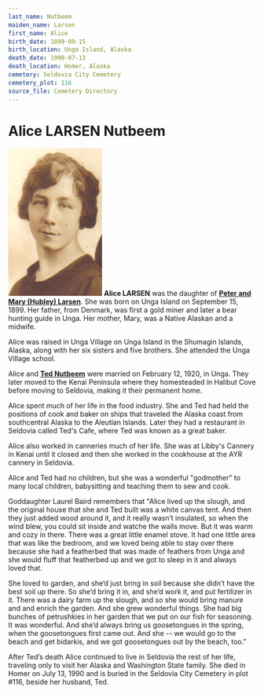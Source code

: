 ```yaml
---
last_name: Nutbeem
maiden_name: Larsen
first_name: Alice
birth_date: 1899-09-15
birth_location: Unga Island, Alaska
death_date: 1990-07-13
death_location: Homer, Alaska
cemetery: Seldovia City Cemetery
cemetery_plot: 116
source_file: Cemetery Directory
---
```

# Alice LARSEN Nutbeem

![](../assets/images/Ted%20and%20Alice%20Nutbeem/media/image2.jpeg)
**Alice LARSEN** was the daughter of [**Peter and Mary (Hubley) Larsen**](../_family/Larsen_Family.md). She was born on Unga Island on September 15, 1899. Her
father, from Denmark, was first a gold miner and later a bear hunting guide in Unga.  Her mother, Mary, was a Native Alaskan and a midwife. 

Alice was raised in Unga Village on Unga Island in the Shumagin Islands, Alaska, along with her six sisters and five brothers. She attended the Unga Village school.

Alice and [**Ted Nutbeem**](./Nutbeem_Theodore.md) were married on February 12, 1920, in Unga. They later moved to the
Kenai Peninsula where they homesteaded in Halibut Cove before moving to Seldovia, making it their permanent home. 

Alice spent much of her life in the food industry.  She and Ted had held the positions of cook and baker on ships that traveled the Alaska coast from
southcentral Alaska to the Aleutian Islands. Later they had a restaurant in Seldovia called Ted's Cafe, where Ted was known as a great baker. 

Alice also worked in canneries much of her life. She was at Libby's Cannery in Kenai until it closed and then she worked in the cookhouse at the AYR cannery in Seldovia. 

Alice and Ted had no children, but she was a wonderful "godmother" to many local children, babysitting and teaching them to sew and cook. 

Goddaughter Laurel Baird remembers that "Alice lived up the slough, and the original house that she and Ted built was a white canvas tent. And then they just added wood around it, and  it really wasn’t insulated, so when the wind blew, you could sit inside and watche the walls move.  But it was warm and cozy in there. There was a
great little enamel stove.  It had one little area that was like the bedroom, and we loved being able to stay over there because she
had a featherbed that was made of feathers from Unga and she would fluff that featherbed up and we got to sleep in it and always loved that.

She loved to garden, and she’d just bring in soil because she didn’t have the best soil up there. So she’d bring it in, and she’d work
it, and put fertilizer in it.  There was a dairy farm up the slough, and so she would bring manure and and enrich the garden.  And she grew wonderful things. She had big bunches of petrushkies in her garden that we put on our fish for seasoning. It was wonderful.  And she’d always bring us goosetongues in the spring, when the goosetongues first came out. And she -- we would go to the beach and get bidarkis, and we got goosetongues out by the beach, too."

After Ted’s death Alice continued to live in Seldovia the rest of her life, traveling only to visit her Alaska and Washington State family. She died in Homer on July 13, 1990 and is buried in the Seldovia City Cemetery in plot #116, beside her husband, Ted. 

